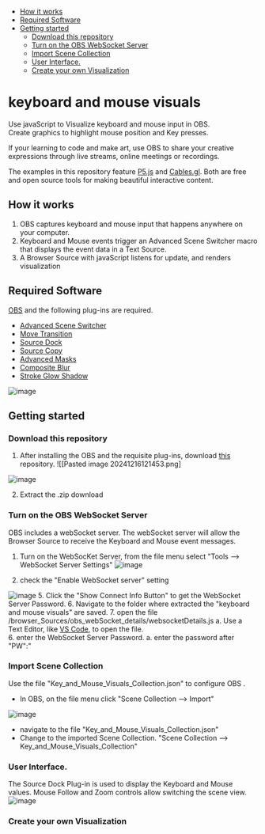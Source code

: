 - [How it works](#how-it-works)
- [Required Software](#required-software)
- [Getting started](#getting-started)
  - [Download this repository](#download-this-repository)
  - [Turn on the OBS WebSocket Server](#turn-on-the-obs-websocket-server)
  - [Import Scene Collection](#import-scene-collection)
  - [User Interface.](#user-interface)
  - [Create your own Visualization](#create-your-own-visualization)


# keyboard and mouse visuals
Use javaScript to Visualize keyboard and mouse input in OBS.  
Create graphics to highlight mouse position and Key presses.  

If your learning to code and make art, use OBS to share your creative expressions through live streams, online meetings or recordings. 

The examples in this repository feature [P5.js](https://p5js.org/) and [Cables.gl](https://cables.gl/). Both are free and open source tools for making beautiful interactive content.

## How it works

1. OBS captures keyboard and mouse input that happens anywhere on your computer. 
2. Keyboard and Mouse events trigger an Advanced Scene Switcher macro that displays the event data in a Text Source.  
3. A Browser Source with javaScript listens for update, and renders visualization

## Required Software

[OBS](https://obsproject.com/) and the following plug-ins are required.
- [Advanced Scene Switcher](https://github.com/WarmUpTill/SceneSwitcher/releases)
- [Move Transition](https://obsproject.com/forum/resources/move.913/)
- [Source Dock](https://obsproject.com/forum/resources/source-dock.1317/)
- [Source Copy](https://obsproject.com/forum/resources/source-copy.1261/)
- [Advanced Masks](https://obsproject.com/forum/resources/advanced-masks.1856/)
- [Composite Blur](https://obsproject.com/forum/resources/composite-blur.1780/)
- [Stroke Glow Shadow](https://obsproject.com/forum/resources/stroke-glow-shadow.1800/)


![image](https://github.com/user-attachments/assets/8336e25f-2731-449c-a2f5-56f463d57a16)
## Getting started

### Download this repository
1. After installing the OBS and the requisite plug-ins, download [this](https://github.com/UUoocl/keyboard_and_mouse_visuals) repository. 
![[Pasted image 20241216121453.png]

![image](https://github.com/user-attachments/assets/6cfc3b41-d711-4b84-9618-c51fe3826b2b)

2. Extract the .zip download

### Turn on the OBS WebSocket Server

OBS includes a webSocket server.  The webSocket server will allow the Browser Source to receive the Keyboard and Mouse event messages. 

1. Turn on the WebSocKet Server, from the file menu select "Tools --> WebSocket Server Settings"
 ![image](https://github.com/user-attachments/assets/b38def9b-be32-41d7-a962-bb76c2bbdd36)

2. check the "Enable WebSocket server" setting

![image](https://github.com/user-attachments/assets/7cfc0075-b39e-47d7-8686-044d9426e216)
5. Click the "Show Connect Info Button" to get the WebSocket Server Password.
6. Navigate to the folder where extracted the "keyboard and mouse visuals" are saved. 
7. open the file /browser_Sources/obs_webSocket_details/websocketDetails.js
	a. Use a Text Editor, like [VS Code](https://code.visualstudio.com/), to open the file.  
6. enter the WebSocket Server Password.
	a. enter the password after "PW":" 
### Import Scene Collection

Use the file "Key_and_Mouse_Visuals_Collection.json" to configure OBS .
- In OBS, on the file menu click "Scene Collection --> Import"

![image](https://github.com/user-attachments/assets/35d4b1e7-dbf1-4e11-b617-5adec4d180e4)

- navigate to the file "Key_and_Mouse_Visuals_Collection.json"
- Change to the imported Scene Collection. "Scene Collection --> Key_and_Mouse_Visuals_Collection"


### User Interface. 

The Source Dock Plug-in is used to display the Keyboard and Mouse  values.  Mouse Follow and Zoom controls allow switching the scene view.   
![image](https://github.com/user-attachments/assets/1c68fcd3-7aaf-4a3e-81c0-17e333f6941a)


### Create your own Visualization